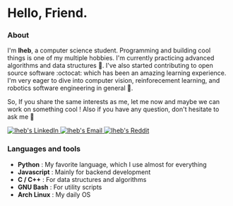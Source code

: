 # Hello, Friend.

### About 

I'm **Iheb**, a computer science student. Programming and building cool things is one of my multiple hobbies.
I'm currently practicing advanced algorithms and data structures :floppy_disk:. I've also started contributing to open source software :octocat: which has been an amazing learning experience.
I'm very eager to dive into computer vision, reinforecement learning, and robotics software engineering in general :robot:.

So, If you share the same interests as me, let me now and maybe we can work on something cool !
Also if you have any question, don't hesitate to ask me :rainbow:

<a href="https://www.linkedin.com/in/iheb-haboubi/">
  <img alt="Iheb's LinkedIn" src="https://img.shields.io/badge/LinkedIn-%230077B5.svg?&style=for-the-badge&logo=linkedin&logoColor=white"/>
</a>

<a href="mailto:iheb.haboubi56@gmail.com">
  <img alt="Iheb's Email" src="https://img.shields.io/badge/Email-%23D14836.svg?&style=for-the-badge&logo=gmail&logoColor=white"/>
</a>
                                                                                                                                                                                  
<a href="https://www.reddit.com/user/iheb-haboubi">
  <img alt="Iheb's Reddit" src="https://img.shields.io/badge/Reddit-%23FF4500.svg?&style=for-the-badge&logo=reddit&logoColor=white"/>
</a>


### Languages and tools

- **Python**     : My favorite language, which I use almost for everything 
- **Javascript** : Mainly for backend development  
- **C / C++**    : For data structures and algorithms
- **GNU Bash**   : For utility scripts 
- **Arch Linux** : My daily OS 
